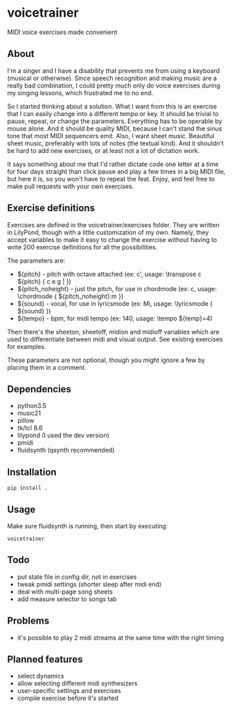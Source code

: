 # voicetrainer
MIDI voice exercises made convenient

## About
I'm a singer and I have a disability that prevents me from using a keyboard (musical or otherwise). Since speech recognition and making music are a really bad combination, I could pretty much only do voice exercises during my singing lessons, which frustrated me to no end.

So I started thinking about a solution. What I want from this is an exercise that I can easily change into a different tempo or key. It should be trivial to pause, repeat, or change the parameters. Everything has to be operable by mouse alone. And it should be quality MIDI, because I can't stand the sinus tone that most MIDI sequencers emit. Also, I want sheet music. Beautiful sheet music, preferably with lots of notes (the textual kind). And it shouldn't be hard to add new exercises, or at least not a lot of dictation work.

It says something about me that I'd rather dictate code one letter at a time for four days straight than click pause and play a few times in a big MIDI file, but here it is, so you won't have to repeat the feat. Enjoy, and feel free to make pull requests with your own exercises.

## Exercise definitions
Exercises are defined in the voicetrainer/exercises folder. They are written in LilyPond, though with a little customization of my own. Namely, they accept variables to make it easy to change the exercise without having to write 200 exercise definitions for all the possibilities.

The parameters are:
* ${pitch} - pitch with octave attached (ex: c', usage: \transpose c ${pitch} { c e g | })
* ${pitch_noheight} - just the pitch, for use in chordmode (ex: c, usage: \chordmode { ${pitch_noheight}:m })
* ${sound} - vocal, for use in lyricsmode (ex: Mi, usage: \lyricsmode { ${sound} })
* ${tempo} - bpm, for midi tempo (ex: 140, usage: \tempo ${temp}=4)

Then there's the sheeton, sheetoff, midion and midioff variables which are used to differentiate between midi and visual output. See existing exercises for examples.

These parameters are not optional, though you might ignore a few by placing them in a comment.

## Dependencies
* python3.5
* music21
* pillow
* tk/tcl 8.6
* lilypond (I used the dev version)
* pmidi
* fluidsynth (qsynth recommended)

## Installation
```
pip install .
```

## Usage
Make sure fluidsynth is running, then start by executing:
```
voicetrainer
```

## Todo
* put state file in config dir, not in exercises
* tweak pmidi settings (shorter sleep after midi end)
* deal with multi-page song sheets
* add measure selector to songs tab

## Problems
* it's possible to play 2 midi streams at the same time with the right timing

## Planned features
* select dynamics
* allow selecting different midi synthesizers
* user-specific settings and exercises
* compile exercise before it's started
